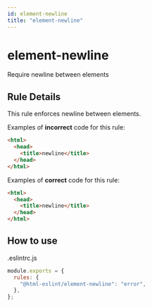 ```yaml
---
id: element-newline
title: "element-newline"
---
```


# element-newline

Require newline between elements

## Rule Details

This rule enforces newline between elements.

Examples of **incorrect** code for this rule:

```html
<html>
  <head>
    <title>newline</title>
  </head>
</html>
```

Examples of **correct** code for this rule:

```html
<html>
  <head>
    <title>newline</title>
  </head>
</html>
```

## How to use

.eslintrc.js

```js
module.exports = {
  rules: {
    "@html-eslint/element-newline": "error",
  },
};
```
